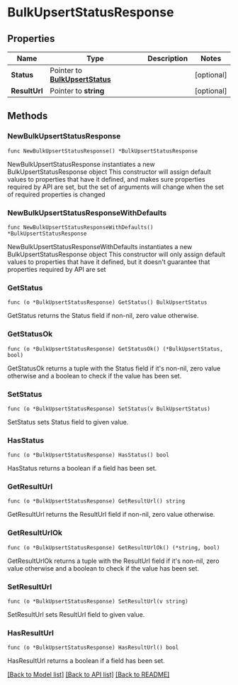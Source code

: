 # BulkUpsertStatusResponse

## Properties

Name | Type | Description | Notes
------------ | ------------- | ------------- | -------------
**Status** | Pointer to [**BulkUpsertStatus**](BulkUpsertStatus.md) |  | [optional] 
**ResultUrl** | Pointer to **string** |  | [optional] 

## Methods

### NewBulkUpsertStatusResponse

`func NewBulkUpsertStatusResponse() *BulkUpsertStatusResponse`

NewBulkUpsertStatusResponse instantiates a new BulkUpsertStatusResponse object
This constructor will assign default values to properties that have it defined,
and makes sure properties required by API are set, but the set of arguments
will change when the set of required properties is changed

### NewBulkUpsertStatusResponseWithDefaults

`func NewBulkUpsertStatusResponseWithDefaults() *BulkUpsertStatusResponse`

NewBulkUpsertStatusResponseWithDefaults instantiates a new BulkUpsertStatusResponse object
This constructor will only assign default values to properties that have it defined,
but it doesn't guarantee that properties required by API are set

### GetStatus

`func (o *BulkUpsertStatusResponse) GetStatus() BulkUpsertStatus`

GetStatus returns the Status field if non-nil, zero value otherwise.

### GetStatusOk

`func (o *BulkUpsertStatusResponse) GetStatusOk() (*BulkUpsertStatus, bool)`

GetStatusOk returns a tuple with the Status field if it's non-nil, zero value otherwise
and a boolean to check if the value has been set.

### SetStatus

`func (o *BulkUpsertStatusResponse) SetStatus(v BulkUpsertStatus)`

SetStatus sets Status field to given value.

### HasStatus

`func (o *BulkUpsertStatusResponse) HasStatus() bool`

HasStatus returns a boolean if a field has been set.

### GetResultUrl

`func (o *BulkUpsertStatusResponse) GetResultUrl() string`

GetResultUrl returns the ResultUrl field if non-nil, zero value otherwise.

### GetResultUrlOk

`func (o *BulkUpsertStatusResponse) GetResultUrlOk() (*string, bool)`

GetResultUrlOk returns a tuple with the ResultUrl field if it's non-nil, zero value otherwise
and a boolean to check if the value has been set.

### SetResultUrl

`func (o *BulkUpsertStatusResponse) SetResultUrl(v string)`

SetResultUrl sets ResultUrl field to given value.

### HasResultUrl

`func (o *BulkUpsertStatusResponse) HasResultUrl() bool`

HasResultUrl returns a boolean if a field has been set.


[[Back to Model list]](../README.md#documentation-for-models) [[Back to API list]](../README.md#documentation-for-api-endpoints) [[Back to README]](../README.md)


